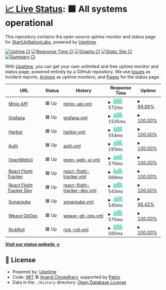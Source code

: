 # [📈 Live Status](https://StartUpNationLabs.github.io/KubernetesUpptime): <!--live status--> **🟩 All systems operational**

This repository contains the open-source uptime monitor and status page for [StartUpNationLabs](https://StartUpNationLabs.github.io/KubernetesUpptime), powered by [Upptime](https://github.com/upptime/upptime).

[![Uptime CI](https://github.com/StartUpNationLabs/KubernetesUpptime/workflows/Uptime%20CI/badge.svg)](https://github.com/StartUpNationLabs/KubernetesUpptime/actions?query=workflow%3A%22Uptime+CI%22)
[![Response Time CI](https://github.com/StartUpNationLabs/KubernetesUpptime/workflows/Response%20Time%20CI/badge.svg)](https://github.com/StartUpNationLabs/KubernetesUpptime/actions?query=workflow%3A%22Response+Time+CI%22)
[![Graphs CI](https://github.com/StartUpNationLabs/KubernetesUpptime/workflows/Graphs%20CI/badge.svg)](https://github.com/StartUpNationLabs/KubernetesUpptime/actions?query=workflow%3A%22Graphs+CI%22)
[![Static Site CI](https://github.com/StartUpNationLabs/KubernetesUpptime/workflows/Static%20Site%20CI/badge.svg)](https://github.com/StartUpNationLabs/KubernetesUpptime/actions?query=workflow%3A%22Static+Site+CI%22)
[![Summary CI](https://github.com/StartUpNationLabs/KubernetesUpptime/workflows/Summary%20CI/badge.svg)](https://github.com/StartUpNationLabs/KubernetesUpptime/actions?query=workflow%3A%22Summary+CI%22)

With [Upptime](https://upptime.js.org), you can get your own unlimited and free uptime monitor and status page, powered entirely by a GitHub repository. We use [Issues](https://github.com/StartUpNationLabs/KubernetesUpptime/issues) as incident reports, [Actions](https://github.com/StartUpNationLabs/KubernetesUpptime/actions) as uptime monitors, and [Pages](https://StartUpNationLabs.github.io/KubernetesUpptime) for the status page.

<!--start: status pages-->
<!-- This summary is generated by Upptime (https://github.com/upptime/upptime) -->
<!-- Do not edit this manually, your changes will be overwritten -->
<!-- prettier-ignore -->
| URL | Status | History | Response Time | Uptime |
| --- | ------ | ------- | ------------- | ------ |
| <img alt="" src="https://icons.duckduckgo.com/ip3/api.minio-main.storage.apoorva64.com.ico" height="13"> [Minio API](https://api.minio-main.storage.apoorva64.com/minio/health/live) | 🟩 Up | [minio-api.yml](https://github.com/StartUpNationLabs/KubernetesUpptime/commits/HEAD/history/minio-api.yml) | <details><summary><img alt="Response time graph" src="./graphs/minio-api/response-time-week.png" height="20"> 572ms</summary><br><a href="https://StartUpNationLabs.github.io/KubernetesUpptime/history/minio-api"><img alt="Response time 518" src="https://img.shields.io/endpoint?url=https%3A%2F%2Fraw.githubusercontent.com%2FStartUpNationLabs%2FKubernetesUpptime%2FHEAD%2Fapi%2Fminio-api%2Fresponse-time.json"></a><br><a href="https://StartUpNationLabs.github.io/KubernetesUpptime/history/minio-api"><img alt="24-hour response time 519" src="https://img.shields.io/endpoint?url=https%3A%2F%2Fraw.githubusercontent.com%2FStartUpNationLabs%2FKubernetesUpptime%2FHEAD%2Fapi%2Fminio-api%2Fresponse-time-day.json"></a><br><a href="https://StartUpNationLabs.github.io/KubernetesUpptime/history/minio-api"><img alt="7-day response time 572" src="https://img.shields.io/endpoint?url=https%3A%2F%2Fraw.githubusercontent.com%2FStartUpNationLabs%2FKubernetesUpptime%2FHEAD%2Fapi%2Fminio-api%2Fresponse-time-week.json"></a><br><a href="https://StartUpNationLabs.github.io/KubernetesUpptime/history/minio-api"><img alt="30-day response time 518" src="https://img.shields.io/endpoint?url=https%3A%2F%2Fraw.githubusercontent.com%2FStartUpNationLabs%2FKubernetesUpptime%2FHEAD%2Fapi%2Fminio-api%2Fresponse-time-month.json"></a><br><a href="https://StartUpNationLabs.github.io/KubernetesUpptime/history/minio-api"><img alt="1-year response time 518" src="https://img.shields.io/endpoint?url=https%3A%2F%2Fraw.githubusercontent.com%2FStartUpNationLabs%2FKubernetesUpptime%2FHEAD%2Fapi%2Fminio-api%2Fresponse-time-year.json"></a></details> | <details><summary><a href="https://StartUpNationLabs.github.io/KubernetesUpptime/history/minio-api">99.89%</a></summary><a href="https://StartUpNationLabs.github.io/KubernetesUpptime/history/minio-api"><img alt="All-time uptime 98.97%" src="https://img.shields.io/endpoint?url=https%3A%2F%2Fraw.githubusercontent.com%2FStartUpNationLabs%2FKubernetesUpptime%2FHEAD%2Fapi%2Fminio-api%2Fuptime.json"></a><br><a href="https://StartUpNationLabs.github.io/KubernetesUpptime/history/minio-api"><img alt="24-hour uptime 99.20%" src="https://img.shields.io/endpoint?url=https%3A%2F%2Fraw.githubusercontent.com%2FStartUpNationLabs%2FKubernetesUpptime%2FHEAD%2Fapi%2Fminio-api%2Fuptime-day.json"></a><br><a href="https://StartUpNationLabs.github.io/KubernetesUpptime/history/minio-api"><img alt="7-day uptime 99.89%" src="https://img.shields.io/endpoint?url=https%3A%2F%2Fraw.githubusercontent.com%2FStartUpNationLabs%2FKubernetesUpptime%2FHEAD%2Fapi%2Fminio-api%2Fuptime-week.json"></a><br><a href="https://StartUpNationLabs.github.io/KubernetesUpptime/history/minio-api"><img alt="30-day uptime 98.97%" src="https://img.shields.io/endpoint?url=https%3A%2F%2Fraw.githubusercontent.com%2FStartUpNationLabs%2FKubernetesUpptime%2FHEAD%2Fapi%2Fminio-api%2Fuptime-month.json"></a><br><a href="https://StartUpNationLabs.github.io/KubernetesUpptime/history/minio-api"><img alt="1-year uptime 98.97%" src="https://img.shields.io/endpoint?url=https%3A%2F%2Fraw.githubusercontent.com%2FStartUpNationLabs%2FKubernetesUpptime%2FHEAD%2Fapi%2Fminio-api%2Fuptime-year.json"></a></details>
| <img alt="" src="https://icons.duckduckgo.com/ip3/grafana.monitoring.apoorva64.com.ico" height="13"> [Grafana](https://grafana.monitoring.apoorva64.com) | 🟩 Up | [grafana.yml](https://github.com/StartUpNationLabs/KubernetesUpptime/commits/HEAD/history/grafana.yml) | <details><summary><img alt="Response time graph" src="./graphs/grafana/response-time-week.png" height="20"> 1535ms</summary><br><a href="https://StartUpNationLabs.github.io/KubernetesUpptime/history/grafana"><img alt="Response time 1505" src="https://img.shields.io/endpoint?url=https%3A%2F%2Fraw.githubusercontent.com%2FStartUpNationLabs%2FKubernetesUpptime%2FHEAD%2Fapi%2Fgrafana%2Fresponse-time.json"></a><br><a href="https://StartUpNationLabs.github.io/KubernetesUpptime/history/grafana"><img alt="24-hour response time 1366" src="https://img.shields.io/endpoint?url=https%3A%2F%2Fraw.githubusercontent.com%2FStartUpNationLabs%2FKubernetesUpptime%2FHEAD%2Fapi%2Fgrafana%2Fresponse-time-day.json"></a><br><a href="https://StartUpNationLabs.github.io/KubernetesUpptime/history/grafana"><img alt="7-day response time 1535" src="https://img.shields.io/endpoint?url=https%3A%2F%2Fraw.githubusercontent.com%2FStartUpNationLabs%2FKubernetesUpptime%2FHEAD%2Fapi%2Fgrafana%2Fresponse-time-week.json"></a><br><a href="https://StartUpNationLabs.github.io/KubernetesUpptime/history/grafana"><img alt="30-day response time 1505" src="https://img.shields.io/endpoint?url=https%3A%2F%2Fraw.githubusercontent.com%2FStartUpNationLabs%2FKubernetesUpptime%2FHEAD%2Fapi%2Fgrafana%2Fresponse-time-month.json"></a><br><a href="https://StartUpNationLabs.github.io/KubernetesUpptime/history/grafana"><img alt="1-year response time 1505" src="https://img.shields.io/endpoint?url=https%3A%2F%2Fraw.githubusercontent.com%2FStartUpNationLabs%2FKubernetesUpptime%2FHEAD%2Fapi%2Fgrafana%2Fresponse-time-year.json"></a></details> | <details><summary><a href="https://StartUpNationLabs.github.io/KubernetesUpptime/history/grafana">100.00%</a></summary><a href="https://StartUpNationLabs.github.io/KubernetesUpptime/history/grafana"><img alt="All-time uptime 98.53%" src="https://img.shields.io/endpoint?url=https%3A%2F%2Fraw.githubusercontent.com%2FStartUpNationLabs%2FKubernetesUpptime%2FHEAD%2Fapi%2Fgrafana%2Fuptime.json"></a><br><a href="https://StartUpNationLabs.github.io/KubernetesUpptime/history/grafana"><img alt="24-hour uptime 100.00%" src="https://img.shields.io/endpoint?url=https%3A%2F%2Fraw.githubusercontent.com%2FStartUpNationLabs%2FKubernetesUpptime%2FHEAD%2Fapi%2Fgrafana%2Fuptime-day.json"></a><br><a href="https://StartUpNationLabs.github.io/KubernetesUpptime/history/grafana"><img alt="7-day uptime 100.00%" src="https://img.shields.io/endpoint?url=https%3A%2F%2Fraw.githubusercontent.com%2FStartUpNationLabs%2FKubernetesUpptime%2FHEAD%2Fapi%2Fgrafana%2Fuptime-week.json"></a><br><a href="https://StartUpNationLabs.github.io/KubernetesUpptime/history/grafana"><img alt="30-day uptime 98.53%" src="https://img.shields.io/endpoint?url=https%3A%2F%2Fraw.githubusercontent.com%2FStartUpNationLabs%2FKubernetesUpptime%2FHEAD%2Fapi%2Fgrafana%2Fuptime-month.json"></a><br><a href="https://StartUpNationLabs.github.io/KubernetesUpptime/history/grafana"><img alt="1-year uptime 98.53%" src="https://img.shields.io/endpoint?url=https%3A%2F%2Fraw.githubusercontent.com%2FStartUpNationLabs%2FKubernetesUpptime%2FHEAD%2Fapi%2Fgrafana%2Fuptime-year.json"></a></details>
| <img alt="" src="https://icons.duckduckgo.com/ip3/harbor.devops-tools.apoorva64.com.ico" height="13"> [Harbor](https://harbor.devops-tools.apoorva64.com) | 🟩 Up | [harbor.yml](https://github.com/StartUpNationLabs/KubernetesUpptime/commits/HEAD/history/harbor.yml) | <details><summary><img alt="Response time graph" src="./graphs/harbor/response-time-week.png" height="20"> 554ms</summary><br><a href="https://StartUpNationLabs.github.io/KubernetesUpptime/history/harbor"><img alt="Response time 499" src="https://img.shields.io/endpoint?url=https%3A%2F%2Fraw.githubusercontent.com%2FStartUpNationLabs%2FKubernetesUpptime%2FHEAD%2Fapi%2Fharbor%2Fresponse-time.json"></a><br><a href="https://StartUpNationLabs.github.io/KubernetesUpptime/history/harbor"><img alt="24-hour response time 537" src="https://img.shields.io/endpoint?url=https%3A%2F%2Fraw.githubusercontent.com%2FStartUpNationLabs%2FKubernetesUpptime%2FHEAD%2Fapi%2Fharbor%2Fresponse-time-day.json"></a><br><a href="https://StartUpNationLabs.github.io/KubernetesUpptime/history/harbor"><img alt="7-day response time 554" src="https://img.shields.io/endpoint?url=https%3A%2F%2Fraw.githubusercontent.com%2FStartUpNationLabs%2FKubernetesUpptime%2FHEAD%2Fapi%2Fharbor%2Fresponse-time-week.json"></a><br><a href="https://StartUpNationLabs.github.io/KubernetesUpptime/history/harbor"><img alt="30-day response time 499" src="https://img.shields.io/endpoint?url=https%3A%2F%2Fraw.githubusercontent.com%2FStartUpNationLabs%2FKubernetesUpptime%2FHEAD%2Fapi%2Fharbor%2Fresponse-time-month.json"></a><br><a href="https://StartUpNationLabs.github.io/KubernetesUpptime/history/harbor"><img alt="1-year response time 499" src="https://img.shields.io/endpoint?url=https%3A%2F%2Fraw.githubusercontent.com%2FStartUpNationLabs%2FKubernetesUpptime%2FHEAD%2Fapi%2Fharbor%2Fresponse-time-year.json"></a></details> | <details><summary><a href="https://StartUpNationLabs.github.io/KubernetesUpptime/history/harbor">100.00%</a></summary><a href="https://StartUpNationLabs.github.io/KubernetesUpptime/history/harbor"><img alt="All-time uptime 99.12%" src="https://img.shields.io/endpoint?url=https%3A%2F%2Fraw.githubusercontent.com%2FStartUpNationLabs%2FKubernetesUpptime%2FHEAD%2Fapi%2Fharbor%2Fuptime.json"></a><br><a href="https://StartUpNationLabs.github.io/KubernetesUpptime/history/harbor"><img alt="24-hour uptime 100.00%" src="https://img.shields.io/endpoint?url=https%3A%2F%2Fraw.githubusercontent.com%2FStartUpNationLabs%2FKubernetesUpptime%2FHEAD%2Fapi%2Fharbor%2Fuptime-day.json"></a><br><a href="https://StartUpNationLabs.github.io/KubernetesUpptime/history/harbor"><img alt="7-day uptime 100.00%" src="https://img.shields.io/endpoint?url=https%3A%2F%2Fraw.githubusercontent.com%2FStartUpNationLabs%2FKubernetesUpptime%2FHEAD%2Fapi%2Fharbor%2Fuptime-week.json"></a><br><a href="https://StartUpNationLabs.github.io/KubernetesUpptime/history/harbor"><img alt="30-day uptime 99.12%" src="https://img.shields.io/endpoint?url=https%3A%2F%2Fraw.githubusercontent.com%2FStartUpNationLabs%2FKubernetesUpptime%2FHEAD%2Fapi%2Fharbor%2Fuptime-month.json"></a><br><a href="https://StartUpNationLabs.github.io/KubernetesUpptime/history/harbor"><img alt="1-year uptime 99.12%" src="https://img.shields.io/endpoint?url=https%3A%2F%2Fraw.githubusercontent.com%2FStartUpNationLabs%2FKubernetesUpptime%2FHEAD%2Fapi%2Fharbor%2Fuptime-year.json"></a></details>
| <img alt="" src="https://icons.duckduckgo.com/ip3/keycloak.auth.apoorva64.com.ico" height="13"> [Auth](https://keycloak.auth.apoorva64.com) | 🟩 Up | [auth.yml](https://github.com/StartUpNationLabs/KubernetesUpptime/commits/HEAD/history/auth.yml) | <details><summary><img alt="Response time graph" src="./graphs/auth/response-time-week.png" height="20"> 193ms</summary><br><a href="https://StartUpNationLabs.github.io/KubernetesUpptime/history/auth"><img alt="Response time 242" src="https://img.shields.io/endpoint?url=https%3A%2F%2Fraw.githubusercontent.com%2FStartUpNationLabs%2FKubernetesUpptime%2FHEAD%2Fapi%2Fauth%2Fresponse-time.json"></a><br><a href="https://StartUpNationLabs.github.io/KubernetesUpptime/history/auth"><img alt="24-hour response time 137" src="https://img.shields.io/endpoint?url=https%3A%2F%2Fraw.githubusercontent.com%2FStartUpNationLabs%2FKubernetesUpptime%2FHEAD%2Fapi%2Fauth%2Fresponse-time-day.json"></a><br><a href="https://StartUpNationLabs.github.io/KubernetesUpptime/history/auth"><img alt="7-day response time 193" src="https://img.shields.io/endpoint?url=https%3A%2F%2Fraw.githubusercontent.com%2FStartUpNationLabs%2FKubernetesUpptime%2FHEAD%2Fapi%2Fauth%2Fresponse-time-week.json"></a><br><a href="https://StartUpNationLabs.github.io/KubernetesUpptime/history/auth"><img alt="30-day response time 242" src="https://img.shields.io/endpoint?url=https%3A%2F%2Fraw.githubusercontent.com%2FStartUpNationLabs%2FKubernetesUpptime%2FHEAD%2Fapi%2Fauth%2Fresponse-time-month.json"></a><br><a href="https://StartUpNationLabs.github.io/KubernetesUpptime/history/auth"><img alt="1-year response time 242" src="https://img.shields.io/endpoint?url=https%3A%2F%2Fraw.githubusercontent.com%2FStartUpNationLabs%2FKubernetesUpptime%2FHEAD%2Fapi%2Fauth%2Fresponse-time-year.json"></a></details> | <details><summary><a href="https://StartUpNationLabs.github.io/KubernetesUpptime/history/auth">100.00%</a></summary><a href="https://StartUpNationLabs.github.io/KubernetesUpptime/history/auth"><img alt="All-time uptime 99.32%" src="https://img.shields.io/endpoint?url=https%3A%2F%2Fraw.githubusercontent.com%2FStartUpNationLabs%2FKubernetesUpptime%2FHEAD%2Fapi%2Fauth%2Fuptime.json"></a><br><a href="https://StartUpNationLabs.github.io/KubernetesUpptime/history/auth"><img alt="24-hour uptime 100.00%" src="https://img.shields.io/endpoint?url=https%3A%2F%2Fraw.githubusercontent.com%2FStartUpNationLabs%2FKubernetesUpptime%2FHEAD%2Fapi%2Fauth%2Fuptime-day.json"></a><br><a href="https://StartUpNationLabs.github.io/KubernetesUpptime/history/auth"><img alt="7-day uptime 100.00%" src="https://img.shields.io/endpoint?url=https%3A%2F%2Fraw.githubusercontent.com%2FStartUpNationLabs%2FKubernetesUpptime%2FHEAD%2Fapi%2Fauth%2Fuptime-week.json"></a><br><a href="https://StartUpNationLabs.github.io/KubernetesUpptime/history/auth"><img alt="30-day uptime 99.32%" src="https://img.shields.io/endpoint?url=https%3A%2F%2Fraw.githubusercontent.com%2FStartUpNationLabs%2FKubernetesUpptime%2FHEAD%2Fapi%2Fauth%2Fuptime-month.json"></a><br><a href="https://StartUpNationLabs.github.io/KubernetesUpptime/history/auth"><img alt="1-year uptime 99.32%" src="https://img.shields.io/endpoint?url=https%3A%2F%2Fraw.githubusercontent.com%2FStartUpNationLabs%2FKubernetesUpptime%2FHEAD%2Fapi%2Fauth%2Fuptime-year.json"></a></details>
| <img alt="" src="https://icons.duckduckgo.com/ip3/open-webui.ai.apoorva64.com.ico" height="13"> [OpenWebUi](https://open-webui.ai.apoorva64.com) | 🟩 Up | [open-web-ui.yml](https://github.com/StartUpNationLabs/KubernetesUpptime/commits/HEAD/history/open-web-ui.yml) | <details><summary><img alt="Response time graph" src="./graphs/open-web-ui/response-time-week.png" height="20"> 570ms</summary><br><a href="https://StartUpNationLabs.github.io/KubernetesUpptime/history/open-web-ui"><img alt="Response time 519" src="https://img.shields.io/endpoint?url=https%3A%2F%2Fraw.githubusercontent.com%2FStartUpNationLabs%2FKubernetesUpptime%2FHEAD%2Fapi%2Fopen-web-ui%2Fresponse-time.json"></a><br><a href="https://StartUpNationLabs.github.io/KubernetesUpptime/history/open-web-ui"><img alt="24-hour response time 470" src="https://img.shields.io/endpoint?url=https%3A%2F%2Fraw.githubusercontent.com%2FStartUpNationLabs%2FKubernetesUpptime%2FHEAD%2Fapi%2Fopen-web-ui%2Fresponse-time-day.json"></a><br><a href="https://StartUpNationLabs.github.io/KubernetesUpptime/history/open-web-ui"><img alt="7-day response time 570" src="https://img.shields.io/endpoint?url=https%3A%2F%2Fraw.githubusercontent.com%2FStartUpNationLabs%2FKubernetesUpptime%2FHEAD%2Fapi%2Fopen-web-ui%2Fresponse-time-week.json"></a><br><a href="https://StartUpNationLabs.github.io/KubernetesUpptime/history/open-web-ui"><img alt="30-day response time 519" src="https://img.shields.io/endpoint?url=https%3A%2F%2Fraw.githubusercontent.com%2FStartUpNationLabs%2FKubernetesUpptime%2FHEAD%2Fapi%2Fopen-web-ui%2Fresponse-time-month.json"></a><br><a href="https://StartUpNationLabs.github.io/KubernetesUpptime/history/open-web-ui"><img alt="1-year response time 519" src="https://img.shields.io/endpoint?url=https%3A%2F%2Fraw.githubusercontent.com%2FStartUpNationLabs%2FKubernetesUpptime%2FHEAD%2Fapi%2Fopen-web-ui%2Fresponse-time-year.json"></a></details> | <details><summary><a href="https://StartUpNationLabs.github.io/KubernetesUpptime/history/open-web-ui">100.00%</a></summary><a href="https://StartUpNationLabs.github.io/KubernetesUpptime/history/open-web-ui"><img alt="All-time uptime 99.02%" src="https://img.shields.io/endpoint?url=https%3A%2F%2Fraw.githubusercontent.com%2FStartUpNationLabs%2FKubernetesUpptime%2FHEAD%2Fapi%2Fopen-web-ui%2Fuptime.json"></a><br><a href="https://StartUpNationLabs.github.io/KubernetesUpptime/history/open-web-ui"><img alt="24-hour uptime 100.00%" src="https://img.shields.io/endpoint?url=https%3A%2F%2Fraw.githubusercontent.com%2FStartUpNationLabs%2FKubernetesUpptime%2FHEAD%2Fapi%2Fopen-web-ui%2Fuptime-day.json"></a><br><a href="https://StartUpNationLabs.github.io/KubernetesUpptime/history/open-web-ui"><img alt="7-day uptime 100.00%" src="https://img.shields.io/endpoint?url=https%3A%2F%2Fraw.githubusercontent.com%2FStartUpNationLabs%2FKubernetesUpptime%2FHEAD%2Fapi%2Fopen-web-ui%2Fuptime-week.json"></a><br><a href="https://StartUpNationLabs.github.io/KubernetesUpptime/history/open-web-ui"><img alt="30-day uptime 99.02%" src="https://img.shields.io/endpoint?url=https%3A%2F%2Fraw.githubusercontent.com%2FStartUpNationLabs%2FKubernetesUpptime%2FHEAD%2Fapi%2Fopen-web-ui%2Fuptime-month.json"></a><br><a href="https://StartUpNationLabs.github.io/KubernetesUpptime/history/open-web-ui"><img alt="1-year uptime 99.02%" src="https://img.shields.io/endpoint?url=https%3A%2F%2Fraw.githubusercontent.com%2FStartUpNationLabs%2FKubernetesUpptime%2FHEAD%2Fapi%2Fopen-web-ui%2Fuptime-year.json"></a></details>
| <img alt="" src="https://icons.duckduckgo.com/ip3/react-flight-tracker.apoorva64.com.ico" height="13"> [React Flight Tracker](https://react-flight-tracker.apoorva64.com) | 🟩 Up | [react-flight-tracker.yml](https://github.com/StartUpNationLabs/KubernetesUpptime/commits/HEAD/history/react-flight-tracker.yml) | <details><summary><img alt="Response time graph" src="./graphs/react-flight-tracker/response-time-week.png" height="20"> 569ms</summary><br><a href="https://StartUpNationLabs.github.io/KubernetesUpptime/history/react-flight-tracker"><img alt="Response time 519" src="https://img.shields.io/endpoint?url=https%3A%2F%2Fraw.githubusercontent.com%2FStartUpNationLabs%2FKubernetesUpptime%2FHEAD%2Fapi%2Freact-flight-tracker%2Fresponse-time.json"></a><br><a href="https://StartUpNationLabs.github.io/KubernetesUpptime/history/react-flight-tracker"><img alt="24-hour response time 385" src="https://img.shields.io/endpoint?url=https%3A%2F%2Fraw.githubusercontent.com%2FStartUpNationLabs%2FKubernetesUpptime%2FHEAD%2Fapi%2Freact-flight-tracker%2Fresponse-time-day.json"></a><br><a href="https://StartUpNationLabs.github.io/KubernetesUpptime/history/react-flight-tracker"><img alt="7-day response time 569" src="https://img.shields.io/endpoint?url=https%3A%2F%2Fraw.githubusercontent.com%2FStartUpNationLabs%2FKubernetesUpptime%2FHEAD%2Fapi%2Freact-flight-tracker%2Fresponse-time-week.json"></a><br><a href="https://StartUpNationLabs.github.io/KubernetesUpptime/history/react-flight-tracker"><img alt="30-day response time 519" src="https://img.shields.io/endpoint?url=https%3A%2F%2Fraw.githubusercontent.com%2FStartUpNationLabs%2FKubernetesUpptime%2FHEAD%2Fapi%2Freact-flight-tracker%2Fresponse-time-month.json"></a><br><a href="https://StartUpNationLabs.github.io/KubernetesUpptime/history/react-flight-tracker"><img alt="1-year response time 519" src="https://img.shields.io/endpoint?url=https%3A%2F%2Fraw.githubusercontent.com%2FStartUpNationLabs%2FKubernetesUpptime%2FHEAD%2Fapi%2Freact-flight-tracker%2Fresponse-time-year.json"></a></details> | <details><summary><a href="https://StartUpNationLabs.github.io/KubernetesUpptime/history/react-flight-tracker">100.00%</a></summary><a href="https://StartUpNationLabs.github.io/KubernetesUpptime/history/react-flight-tracker"><img alt="All-time uptime 99.09%" src="https://img.shields.io/endpoint?url=https%3A%2F%2Fraw.githubusercontent.com%2FStartUpNationLabs%2FKubernetesUpptime%2FHEAD%2Fapi%2Freact-flight-tracker%2Fuptime.json"></a><br><a href="https://StartUpNationLabs.github.io/KubernetesUpptime/history/react-flight-tracker"><img alt="24-hour uptime 100.00%" src="https://img.shields.io/endpoint?url=https%3A%2F%2Fraw.githubusercontent.com%2FStartUpNationLabs%2FKubernetesUpptime%2FHEAD%2Fapi%2Freact-flight-tracker%2Fuptime-day.json"></a><br><a href="https://StartUpNationLabs.github.io/KubernetesUpptime/history/react-flight-tracker"><img alt="7-day uptime 100.00%" src="https://img.shields.io/endpoint?url=https%3A%2F%2Fraw.githubusercontent.com%2FStartUpNationLabs%2FKubernetesUpptime%2FHEAD%2Fapi%2Freact-flight-tracker%2Fuptime-week.json"></a><br><a href="https://StartUpNationLabs.github.io/KubernetesUpptime/history/react-flight-tracker"><img alt="30-day uptime 99.09%" src="https://img.shields.io/endpoint?url=https%3A%2F%2Fraw.githubusercontent.com%2FStartUpNationLabs%2FKubernetesUpptime%2FHEAD%2Fapi%2Freact-flight-tracker%2Fuptime-month.json"></a><br><a href="https://StartUpNationLabs.github.io/KubernetesUpptime/history/react-flight-tracker"><img alt="1-year uptime 99.09%" src="https://img.shields.io/endpoint?url=https%3A%2F%2Fraw.githubusercontent.com%2FStartUpNationLabs%2FKubernetesUpptime%2FHEAD%2Fapi%2Freact-flight-tracker%2Fuptime-year.json"></a></details>
| <img alt="" src="https://icons.duckduckgo.com/ip3/react-flight-tracker.dev.apoorva64.com.ico" height="13"> [React Flight Tracker Dev](https://react-flight-tracker.dev.apoorva64.com) | 🟩 Up | [react-flight-tracker-dev.yml](https://github.com/StartUpNationLabs/KubernetesUpptime/commits/HEAD/history/react-flight-tracker-dev.yml) | <details><summary><img alt="Response time graph" src="./graphs/react-flight-tracker-dev/response-time-week.png" height="20"> 543ms</summary><br><a href="https://StartUpNationLabs.github.io/KubernetesUpptime/history/react-flight-tracker-dev"><img alt="Response time 540" src="https://img.shields.io/endpoint?url=https%3A%2F%2Fraw.githubusercontent.com%2FStartUpNationLabs%2FKubernetesUpptime%2FHEAD%2Fapi%2Freact-flight-tracker-dev%2Fresponse-time.json"></a><br><a href="https://StartUpNationLabs.github.io/KubernetesUpptime/history/react-flight-tracker-dev"><img alt="24-hour response time 538" src="https://img.shields.io/endpoint?url=https%3A%2F%2Fraw.githubusercontent.com%2FStartUpNationLabs%2FKubernetesUpptime%2FHEAD%2Fapi%2Freact-flight-tracker-dev%2Fresponse-time-day.json"></a><br><a href="https://StartUpNationLabs.github.io/KubernetesUpptime/history/react-flight-tracker-dev"><img alt="7-day response time 543" src="https://img.shields.io/endpoint?url=https%3A%2F%2Fraw.githubusercontent.com%2FStartUpNationLabs%2FKubernetesUpptime%2FHEAD%2Fapi%2Freact-flight-tracker-dev%2Fresponse-time-week.json"></a><br><a href="https://StartUpNationLabs.github.io/KubernetesUpptime/history/react-flight-tracker-dev"><img alt="30-day response time 540" src="https://img.shields.io/endpoint?url=https%3A%2F%2Fraw.githubusercontent.com%2FStartUpNationLabs%2FKubernetesUpptime%2FHEAD%2Fapi%2Freact-flight-tracker-dev%2Fresponse-time-month.json"></a><br><a href="https://StartUpNationLabs.github.io/KubernetesUpptime/history/react-flight-tracker-dev"><img alt="1-year response time 540" src="https://img.shields.io/endpoint?url=https%3A%2F%2Fraw.githubusercontent.com%2FStartUpNationLabs%2FKubernetesUpptime%2FHEAD%2Fapi%2Freact-flight-tracker-dev%2Fresponse-time-year.json"></a></details> | <details><summary><a href="https://StartUpNationLabs.github.io/KubernetesUpptime/history/react-flight-tracker-dev">100.00%</a></summary><a href="https://StartUpNationLabs.github.io/KubernetesUpptime/history/react-flight-tracker-dev"><img alt="All-time uptime 98.25%" src="https://img.shields.io/endpoint?url=https%3A%2F%2Fraw.githubusercontent.com%2FStartUpNationLabs%2FKubernetesUpptime%2FHEAD%2Fapi%2Freact-flight-tracker-dev%2Fuptime.json"></a><br><a href="https://StartUpNationLabs.github.io/KubernetesUpptime/history/react-flight-tracker-dev"><img alt="24-hour uptime 100.00%" src="https://img.shields.io/endpoint?url=https%3A%2F%2Fraw.githubusercontent.com%2FStartUpNationLabs%2FKubernetesUpptime%2FHEAD%2Fapi%2Freact-flight-tracker-dev%2Fuptime-day.json"></a><br><a href="https://StartUpNationLabs.github.io/KubernetesUpptime/history/react-flight-tracker-dev"><img alt="7-day uptime 100.00%" src="https://img.shields.io/endpoint?url=https%3A%2F%2Fraw.githubusercontent.com%2FStartUpNationLabs%2FKubernetesUpptime%2FHEAD%2Fapi%2Freact-flight-tracker-dev%2Fuptime-week.json"></a><br><a href="https://StartUpNationLabs.github.io/KubernetesUpptime/history/react-flight-tracker-dev"><img alt="30-day uptime 98.25%" src="https://img.shields.io/endpoint?url=https%3A%2F%2Fraw.githubusercontent.com%2FStartUpNationLabs%2FKubernetesUpptime%2FHEAD%2Fapi%2Freact-flight-tracker-dev%2Fuptime-month.json"></a><br><a href="https://StartUpNationLabs.github.io/KubernetesUpptime/history/react-flight-tracker-dev"><img alt="1-year uptime 98.25%" src="https://img.shields.io/endpoint?url=https%3A%2F%2Fraw.githubusercontent.com%2FStartUpNationLabs%2FKubernetesUpptime%2FHEAD%2Fapi%2Freact-flight-tracker-dev%2Fuptime-year.json"></a></details>
| <img alt="" src="https://icons.duckduckgo.com/ip3/sonarqube.devops-tools.apoorva64.com.ico" height="13"> [Sonarqube](https://sonarqube.devops-tools.apoorva64.com) | 🟩 Up | [sonarqube.yml](https://github.com/StartUpNationLabs/KubernetesUpptime/commits/HEAD/history/sonarqube.yml) | <details><summary><img alt="Response time graph" src="./graphs/sonarqube/response-time-week.png" height="20"> 540ms</summary><br><a href="https://StartUpNationLabs.github.io/KubernetesUpptime/history/sonarqube"><img alt="Response time 665" src="https://img.shields.io/endpoint?url=https%3A%2F%2Fraw.githubusercontent.com%2FStartUpNationLabs%2FKubernetesUpptime%2FHEAD%2Fapi%2Fsonarqube%2Fresponse-time.json"></a><br><a href="https://StartUpNationLabs.github.io/KubernetesUpptime/history/sonarqube"><img alt="24-hour response time 487" src="https://img.shields.io/endpoint?url=https%3A%2F%2Fraw.githubusercontent.com%2FStartUpNationLabs%2FKubernetesUpptime%2FHEAD%2Fapi%2Fsonarqube%2Fresponse-time-day.json"></a><br><a href="https://StartUpNationLabs.github.io/KubernetesUpptime/history/sonarqube"><img alt="7-day response time 540" src="https://img.shields.io/endpoint?url=https%3A%2F%2Fraw.githubusercontent.com%2FStartUpNationLabs%2FKubernetesUpptime%2FHEAD%2Fapi%2Fsonarqube%2Fresponse-time-week.json"></a><br><a href="https://StartUpNationLabs.github.io/KubernetesUpptime/history/sonarqube"><img alt="30-day response time 665" src="https://img.shields.io/endpoint?url=https%3A%2F%2Fraw.githubusercontent.com%2FStartUpNationLabs%2FKubernetesUpptime%2FHEAD%2Fapi%2Fsonarqube%2Fresponse-time-month.json"></a><br><a href="https://StartUpNationLabs.github.io/KubernetesUpptime/history/sonarqube"><img alt="1-year response time 665" src="https://img.shields.io/endpoint?url=https%3A%2F%2Fraw.githubusercontent.com%2FStartUpNationLabs%2FKubernetesUpptime%2FHEAD%2Fapi%2Fsonarqube%2Fresponse-time-year.json"></a></details> | <details><summary><a href="https://StartUpNationLabs.github.io/KubernetesUpptime/history/sonarqube">96.42%</a></summary><a href="https://StartUpNationLabs.github.io/KubernetesUpptime/history/sonarqube"><img alt="All-time uptime 96.80%" src="https://img.shields.io/endpoint?url=https%3A%2F%2Fraw.githubusercontent.com%2FStartUpNationLabs%2FKubernetesUpptime%2FHEAD%2Fapi%2Fsonarqube%2Fuptime.json"></a><br><a href="https://StartUpNationLabs.github.io/KubernetesUpptime/history/sonarqube"><img alt="24-hour uptime 99.23%" src="https://img.shields.io/endpoint?url=https%3A%2F%2Fraw.githubusercontent.com%2FStartUpNationLabs%2FKubernetesUpptime%2FHEAD%2Fapi%2Fsonarqube%2Fuptime-day.json"></a><br><a href="https://StartUpNationLabs.github.io/KubernetesUpptime/history/sonarqube"><img alt="7-day uptime 96.42%" src="https://img.shields.io/endpoint?url=https%3A%2F%2Fraw.githubusercontent.com%2FStartUpNationLabs%2FKubernetesUpptime%2FHEAD%2Fapi%2Fsonarqube%2Fuptime-week.json"></a><br><a href="https://StartUpNationLabs.github.io/KubernetesUpptime/history/sonarqube"><img alt="30-day uptime 96.80%" src="https://img.shields.io/endpoint?url=https%3A%2F%2Fraw.githubusercontent.com%2FStartUpNationLabs%2FKubernetesUpptime%2FHEAD%2Fapi%2Fsonarqube%2Fuptime-month.json"></a><br><a href="https://StartUpNationLabs.github.io/KubernetesUpptime/history/sonarqube"><img alt="1-year uptime 96.80%" src="https://img.shields.io/endpoint?url=https%3A%2F%2Fraw.githubusercontent.com%2FStartUpNationLabs%2FKubernetesUpptime%2FHEAD%2Fapi%2Fsonarqube%2Fuptime-year.json"></a></details>
| <img alt="" src="https://icons.duckduckgo.com/ip3/weave-gitops.devops-tools.apoorva64.com.ico" height="13"> [Weave GitOps](https://weave-gitops.devops-tools.apoorva64.com) | 🟩 Up | [weave-git-ops.yml](https://github.com/StartUpNationLabs/KubernetesUpptime/commits/HEAD/history/weave-git-ops.yml) | <details><summary><img alt="Response time graph" src="./graphs/weave-git-ops/response-time-week.png" height="20"> 575ms</summary><br><a href="https://StartUpNationLabs.github.io/KubernetesUpptime/history/weave-git-ops"><img alt="Response time 484" src="https://img.shields.io/endpoint?url=https%3A%2F%2Fraw.githubusercontent.com%2FStartUpNationLabs%2FKubernetesUpptime%2FHEAD%2Fapi%2Fweave-git-ops%2Fresponse-time.json"></a><br><a href="https://StartUpNationLabs.github.io/KubernetesUpptime/history/weave-git-ops"><img alt="24-hour response time 396" src="https://img.shields.io/endpoint?url=https%3A%2F%2Fraw.githubusercontent.com%2FStartUpNationLabs%2FKubernetesUpptime%2FHEAD%2Fapi%2Fweave-git-ops%2Fresponse-time-day.json"></a><br><a href="https://StartUpNationLabs.github.io/KubernetesUpptime/history/weave-git-ops"><img alt="7-day response time 575" src="https://img.shields.io/endpoint?url=https%3A%2F%2Fraw.githubusercontent.com%2FStartUpNationLabs%2FKubernetesUpptime%2FHEAD%2Fapi%2Fweave-git-ops%2Fresponse-time-week.json"></a><br><a href="https://StartUpNationLabs.github.io/KubernetesUpptime/history/weave-git-ops"><img alt="30-day response time 484" src="https://img.shields.io/endpoint?url=https%3A%2F%2Fraw.githubusercontent.com%2FStartUpNationLabs%2FKubernetesUpptime%2FHEAD%2Fapi%2Fweave-git-ops%2Fresponse-time-month.json"></a><br><a href="https://StartUpNationLabs.github.io/KubernetesUpptime/history/weave-git-ops"><img alt="1-year response time 484" src="https://img.shields.io/endpoint?url=https%3A%2F%2Fraw.githubusercontent.com%2FStartUpNationLabs%2FKubernetesUpptime%2FHEAD%2Fapi%2Fweave-git-ops%2Fresponse-time-year.json"></a></details> | <details><summary><a href="https://StartUpNationLabs.github.io/KubernetesUpptime/history/weave-git-ops">100.00%</a></summary><a href="https://StartUpNationLabs.github.io/KubernetesUpptime/history/weave-git-ops"><img alt="All-time uptime 99.35%" src="https://img.shields.io/endpoint?url=https%3A%2F%2Fraw.githubusercontent.com%2FStartUpNationLabs%2FKubernetesUpptime%2FHEAD%2Fapi%2Fweave-git-ops%2Fuptime.json"></a><br><a href="https://StartUpNationLabs.github.io/KubernetesUpptime/history/weave-git-ops"><img alt="24-hour uptime 100.00%" src="https://img.shields.io/endpoint?url=https%3A%2F%2Fraw.githubusercontent.com%2FStartUpNationLabs%2FKubernetesUpptime%2FHEAD%2Fapi%2Fweave-git-ops%2Fuptime-day.json"></a><br><a href="https://StartUpNationLabs.github.io/KubernetesUpptime/history/weave-git-ops"><img alt="7-day uptime 100.00%" src="https://img.shields.io/endpoint?url=https%3A%2F%2Fraw.githubusercontent.com%2FStartUpNationLabs%2FKubernetesUpptime%2FHEAD%2Fapi%2Fweave-git-ops%2Fuptime-week.json"></a><br><a href="https://StartUpNationLabs.github.io/KubernetesUpptime/history/weave-git-ops"><img alt="30-day uptime 99.35%" src="https://img.shields.io/endpoint?url=https%3A%2F%2Fraw.githubusercontent.com%2FStartUpNationLabs%2FKubernetesUpptime%2FHEAD%2Fapi%2Fweave-git-ops%2Fuptime-month.json"></a><br><a href="https://StartUpNationLabs.github.io/KubernetesUpptime/history/weave-git-ops"><img alt="1-year uptime 99.35%" src="https://img.shields.io/endpoint?url=https%3A%2F%2Fraw.githubusercontent.com%2FStartUpNationLabs%2FKubernetesUpptime%2FHEAD%2Fapi%2Fweave-git-ops%2Fuptime-year.json"></a></details>
| <img alt="" src="https://icons.duckduckgo.com/ip3/yes.apoorva64.com.ico" height="13"> [RickRoll](https://yes.apoorva64.com) | 🟩 Up | [rick-roll.yml](https://github.com/StartUpNationLabs/KubernetesUpptime/commits/HEAD/history/rick-roll.yml) | <details><summary><img alt="Response time graph" src="./graphs/rick-roll/response-time-week.png" height="20"> 565ms</summary><br><a href="https://StartUpNationLabs.github.io/KubernetesUpptime/history/rick-roll"><img alt="Response time 497" src="https://img.shields.io/endpoint?url=https%3A%2F%2Fraw.githubusercontent.com%2FStartUpNationLabs%2FKubernetesUpptime%2FHEAD%2Fapi%2Frick-roll%2Fresponse-time.json"></a><br><a href="https://StartUpNationLabs.github.io/KubernetesUpptime/history/rick-roll"><img alt="24-hour response time 472" src="https://img.shields.io/endpoint?url=https%3A%2F%2Fraw.githubusercontent.com%2FStartUpNationLabs%2FKubernetesUpptime%2FHEAD%2Fapi%2Frick-roll%2Fresponse-time-day.json"></a><br><a href="https://StartUpNationLabs.github.io/KubernetesUpptime/history/rick-roll"><img alt="7-day response time 565" src="https://img.shields.io/endpoint?url=https%3A%2F%2Fraw.githubusercontent.com%2FStartUpNationLabs%2FKubernetesUpptime%2FHEAD%2Fapi%2Frick-roll%2Fresponse-time-week.json"></a><br><a href="https://StartUpNationLabs.github.io/KubernetesUpptime/history/rick-roll"><img alt="30-day response time 497" src="https://img.shields.io/endpoint?url=https%3A%2F%2Fraw.githubusercontent.com%2FStartUpNationLabs%2FKubernetesUpptime%2FHEAD%2Fapi%2Frick-roll%2Fresponse-time-month.json"></a><br><a href="https://StartUpNationLabs.github.io/KubernetesUpptime/history/rick-roll"><img alt="1-year response time 497" src="https://img.shields.io/endpoint?url=https%3A%2F%2Fraw.githubusercontent.com%2FStartUpNationLabs%2FKubernetesUpptime%2FHEAD%2Fapi%2Frick-roll%2Fresponse-time-year.json"></a></details> | <details><summary><a href="https://StartUpNationLabs.github.io/KubernetesUpptime/history/rick-roll">100.00%</a></summary><a href="https://StartUpNationLabs.github.io/KubernetesUpptime/history/rick-roll"><img alt="All-time uptime 99.59%" src="https://img.shields.io/endpoint?url=https%3A%2F%2Fraw.githubusercontent.com%2FStartUpNationLabs%2FKubernetesUpptime%2FHEAD%2Fapi%2Frick-roll%2Fuptime.json"></a><br><a href="https://StartUpNationLabs.github.io/KubernetesUpptime/history/rick-roll"><img alt="24-hour uptime 100.00%" src="https://img.shields.io/endpoint?url=https%3A%2F%2Fraw.githubusercontent.com%2FStartUpNationLabs%2FKubernetesUpptime%2FHEAD%2Fapi%2Frick-roll%2Fuptime-day.json"></a><br><a href="https://StartUpNationLabs.github.io/KubernetesUpptime/history/rick-roll"><img alt="7-day uptime 100.00%" src="https://img.shields.io/endpoint?url=https%3A%2F%2Fraw.githubusercontent.com%2FStartUpNationLabs%2FKubernetesUpptime%2FHEAD%2Fapi%2Frick-roll%2Fuptime-week.json"></a><br><a href="https://StartUpNationLabs.github.io/KubernetesUpptime/history/rick-roll"><img alt="30-day uptime 99.59%" src="https://img.shields.io/endpoint?url=https%3A%2F%2Fraw.githubusercontent.com%2FStartUpNationLabs%2FKubernetesUpptime%2FHEAD%2Fapi%2Frick-roll%2Fuptime-month.json"></a><br><a href="https://StartUpNationLabs.github.io/KubernetesUpptime/history/rick-roll"><img alt="1-year uptime 99.59%" src="https://img.shields.io/endpoint?url=https%3A%2F%2Fraw.githubusercontent.com%2FStartUpNationLabs%2FKubernetesUpptime%2FHEAD%2Fapi%2Frick-roll%2Fuptime-year.json"></a></details>

<!--end: status pages-->

[**Visit our status website →**](https://StartUpNationLabs.github.io/KubernetesUpptime)

## 📄 License

- Powered by: [Upptime](https://github.com/upptime/upptime)
- Code: [MIT](./LICENSE) © [Anand Chowdhary](https://anandchowdhary.com), supported by [Pabio](https://pabio.com)
- Data in the `./history` directory: [Open Database License](https://opendatacommons.org/licenses/odbl/1-0/)

